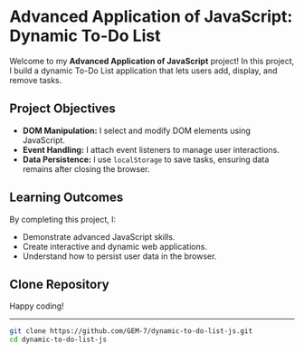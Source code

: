 # Advanced Application of JavaScript: Dynamic To-Do List

Welcome to my **Advanced Application of JavaScript** project! In this project, I build a dynamic To-Do List application that lets users add, display, and remove tasks.

## Project Objectives

- **DOM Manipulation:** I select and modify DOM elements using JavaScript.
- **Event Handling:** I attach event listeners to manage user interactions.
- **Data Persistence:** I use `localStorage` to save tasks, ensuring data remains after closing the browser.

## Learning Outcomes

By completing this project, I:

- Demonstrate advanced JavaScript skills.
- Create interactive and dynamic web applications.
- Understand how to persist user data in the browser.

## Clone Repository

Happy coding!

---

```bash
git clone https://github.com/GEM-7/dynamic-to-do-list-js.git
cd dynamic-to-do-list-js
